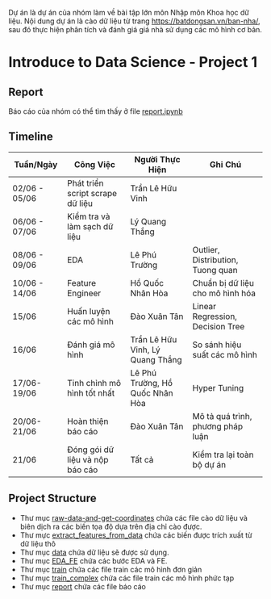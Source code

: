 Dự án là dự án của nhóm làm về bài tập lớn môn Nhập môn Khoa học dữ liệu. Nội dung dự án là cào dữ liệu từ trang https://batdongsan.vn/ban-nha/, sau đó thực hiện phân tích và đánh giá giá nhà sử dụng các mô hình cơ bản.


# Introduce to Data Science - Project 1

## Report

Báo cáo của nhóm có thể tìm thấy ở file [report.ipynb](report/report.ipynb)

## Timeline

| Tuần/Ngày     | Công Việc                        | Người Thực Hiện    | Ghi Chú                            |
| ------------- | -------------------------------- | ------------------ | --------------------------------- |
| 02/06 - 05/06 | Phát triển script scrape dữ liệu | Trần Lê Hữu Vinh   |                                   |
| 06/06 - 07/06 | Kiểm tra và làm sạch dữ liệu     | Lý Quang Thắng     |                                   |
| 08/06 - 09/06 | EDA                              | Lê Phú Trường      | Outlier, Distribution, Tuong quan |
| 10/06 - 14/06 | Feature Engineer                 | Hồ Quốc Nhân Hòa   | Chuẩn bị dữ liệu cho mô hình hóa  |
| 15/06         | Huấn luyện các mô hình           | Đào Xuân Tân       | Linear Regression, Decision Tree|
| 16/06         | Đánh giá mô hình                 | Trần Lê Hữu Vinh, Lý Quang Thắng | So sánh hiệu suất các mô hình |
| 17/06-19/06   | Tinh chỉnh mô hình tốt nhất      | Lê Phú Trường, Hồ Quốc Nhân Hòa | Hyper Tuning |
| 20/06-21/06   | Hoàn thiện báo cáo               | Đào Xuân Tân       | Mô tả quá trình, phương pháp luận |
| 21/06         | Đóng gói dữ liệu và nộp báo cáo  | Tất cả              | Kiểm tra lại toàn bộ dự án        |

## Project Structure

- Thư mục [raw-data-and-get-coordinates](./craw-data-and-get-coordinates/) chứa các file cào dữ liệu và biên dịch ra các biến tọa độ dựa trên địa chỉ cào được.
- Thư mực [extract_features_from_data](./extract_features_from_data/) chứa các biến được trích xuất từ dữ liệu thô
- Thư mục [data](./data/) chứa dữ liệu sẽ được sử dụng.
- Thư mục [EDA_FE](./EDA_FE/) chứa các bước EDA và FE.
- Thư mục [train](./train/) chứa các file train các mô hình đơn giản
- Thư mục [train_complex](./train_complex/) chứa các file train các mô hình phức tạp
- Thư mục [report](./report/) chứa các file báo cáo
